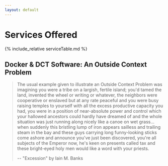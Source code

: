 ```yaml
---
layout: default
---
```


# Services Offered

{% include_relative serviceTable.md %}

## Docker & DCT Software: An Outside Context Problem

> The usual example given to illustrate an Outside Context Problem was
> imagining you were a tribe on a largish, fertile island; you'd tamed the
> land, invented the wheel or writing or whatever, the neighbors were
> cooperative or enslaved but at any rate peaceful and you were busy raising
> temples to yourself with all the excess productive capacity you had, you were
> in a position of near-absolute power and control which your hallowed
> ancestors could hardly have dreamed of and the whole situation was just
> running along nicely like a canoe on wet grass... when suddenly this
> bristling lump of iron appears sailless and trailing steam in the bay and
> these guys carrying long funny-looking sticks come ashore and announce you've
> just been discovered, you're all subjects of the Emperor now, he's keen on
> presents called tax and these bright-eyed holy men would like a word with
> your priests.
>
> -- "Excession" by Iain M. Banks
